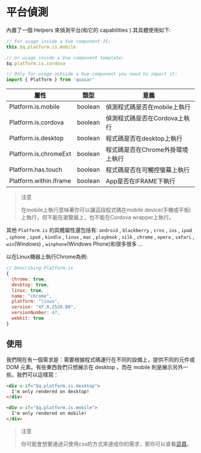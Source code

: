 # 平台偵測
內置了一個 Helpers 來偵測平台(和它的 capabilities ).其具體使用如下:

```js
// For usage inside a Vue component JS:
this.$q.platform.is.mobile

// or usage inside a Vue component template:
$q.platform.is.cordova

// Only for usage outside a Vue component you need to import it:
import { Platform } from 'quasar'
```

屬性 | 類型 | 意義
---|---|---|
Platform.is.mobile | boolean | 偵測程式碼是否在mobile上執行
Platform.is.cordova | boolean | 偵測程式碼是否在Cordova上執行
Platform.is.desktop | boolean | 程式碼是否在desktop上執行
Platform.is.chromeExt | boolean | 程式碼是否在Chrome外掛環境上執行
Platform.has.touch | boolean | 程式碼是否在可觸控螢幕上執行
Platform.within.iframe | boolean | App是否在IFRAME下執行

>注意
>
> 在mobile上執行意味著你可以讓這段程式碼在mobile device(手機或平板)上執行，但不能在瀏覽器上，也不能在Cordova wrapper上執行。

其他 `Platform.is` 的具體屬性還包括有:
`android` , `blackberry` , `cros` , `ios` , `ipad` , `iphone` , `ipod` , `kindle` , `linux` , `mac` , `playbook` , `silk` , `chrome` , `opera` , `safari` , `win`(Windows) , `winphone`(Windows Phone)和很多很多 ...

以在Linux機器上執行Chrome為例:

```js
// Describing Platform.is
{
  chrome: true,
  desktop: true,
  linux: true,
  name: "chrome",
  platform: "linux",
  version: "47.0.2526.80",
  versionNumber: 47,
  webkit: true
}
```

## 使用
我們現在有一個需求是：需要根據程式碼運行在不同的設備上，提供不同的元件或 DOM 元素。有些東西我們只想展示在 desktop ，而在 mobile 則是展示另外一些。我們可以這樣寫：

```HTMl
<div v-if="$q.platform.is.desktop">
  I'm only rendered on desktop!
</div>

<div v-if="$q.platform.is.mobile">
  I'm only rendered on mobile!
</div>
```

> 注意
>
> 你可能會想要通過只使用css的方式來達成你的需求，那你可以查看[這頁](http://v0-17.quasar-framework.org/components/visibility.html#Platform-Related)。

